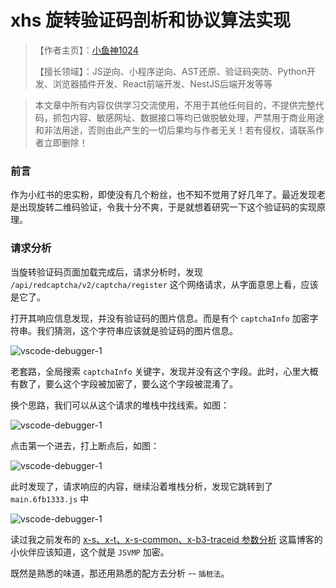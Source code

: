 # xhs 旋转验证码剖析和协议算法实现


> 【作者主页】：[小鱼神1024](https://blog.csdn.net/studypy1024)
>
> 【擅长领域】：JS逆向、小程序逆向、AST还原、验证码突防、Python开发、浏览器插件开发、React前端开发、NestJS后端开发等等


> 本文章中所有内容仅供学习交流使用，不用于其他任何目的，不提供完整代码，抓包内容、敏感网址、数据接口等均已做脱敏处理，严禁用于商业用途和非法用途，否则由此产生的一切后果均与作者无关！若有侵权，请联系作者立即删除！

### 前言

作为小红书的忠实粉，即使没有几个粉丝，也不知不觉用了好几年了。最近发现老是出现旋转二维码验证，令我十分不爽，于是就想着研究一下这个验证码的实现原理。

### 请求分析

当旋转验证码页面加载完成后，请求分析时，发现 `/api/redcaptcha/v2/captcha/register` 这个网络请求，从字面意思上看，应该是它了。

打开其响应信息发现，并没有验证码的图片信息。而是有个 `captchaInfo` 加密字符串。我们猜测，这个字符串应该就是验证码的图片信息。

![vscode-debugger-1](/images/captcha/xhs/1.png)

老套路，全局搜索 `captchaInfo` 关键字，发现并没有这个字段。此时，心里大概有数了，要么这个字段被加密了，要么这个字段被混淆了。

换个思路，我们可以从这个请求的堆栈中找线索。如图：

![vscode-debugger-1](/images/captcha/xhs/2.png)

点击第一个进去，打上断点后，如图：

![vscode-debugger-1](/images/captcha/xhs/3.png)

此时发现了，请求响应的内容，继续沿着堆栈分析，发现它跳转到了 `main.6fb1333.js` 中

![vscode-debugger-1](/images/captcha/xhs/4.png)

读过我之前发布的 [x-s、x-t、x-s-common、x-b3-traceid 参数分析](https://blog.csdn.net/studypy1024/article/details/139812528) 这篇博客的小伙伴应该知道，这个就是 `JSVMP` 加密。

既然是熟悉的味道，那还用熟悉的配方去分析 -- `插桩法`。

